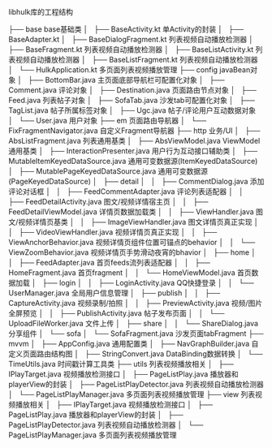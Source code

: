 libhulk库的工程结构

├── base                                        base基础类
│   ├── BaseActivity.kt                         单Activity的封装
│   ├── BaseAdapter.kt
│   ├── BaseDialogFragment.kt               列表视频自动播放检测器
│   ├── BaseFragment.kt               列表视频自动播放检测器
│   ├── BaseListActivity.kt               列表视频自动播放检测器
│   ├── BaseListFragment.kt               列表视频自动播放检测器
│   └── HulkApplication.kt                多页面列表视频播放管理
├── config                                       javaBean对象
│   ├── BottomBar.java                          主页面底部导航栏可配置化对象
│   ├── Comment.java                            评论对象
│   ├── Destination.java                        页面路由节点对象
│   ├── Feed.java                               列表帖子对象
│   ├── SofaTab.java                            沙发tab可配置化对象
│   ├── TagList.java                            帖子所属标签对象
│   ├── Ugc.java                                帖子/评论用户互动数据对象
│   └── User.java                               用户对象
├── em                                   页面路由导航器
│   └── FixFragmentNavigator.java               自定义Fragment导航器
├── http                                          业务/UI
│   ├── AbsListFragment.java                    列表通用基类
│   ├── AbsViewModel.java                       ViewModel通用基类
│   ├── InteractionPresenter.java               用户行为互动接口辅助类
│   ├── MutableItemKeyedDataSource.java         通用可变数据源(ItemKeyedDataSource)
│   ├── MutablePageKeyedDataSource.java         通用可变数据源(PageKeyedDataSource)
│   ├── detail
│   │   ├── CommentDialog.java                  添加评论对话框
│   │   ├── FeedCommentAdapter.java             评论列表适配器
│   │   ├── FeedDetailActivity.java             图文/视频详情宿主页
│   │   ├── FeedDetailViewModel.java            详情页数据加载类
│   │   ├── ViewHandler.java                    图文/视频详情页基类
│   │   ├── ImageViewHandler.java               图文详情页真正实现
│   │   ├── VideoViewHandler.java               视频详情页真正实现
│   │   ├── ViewAnchorBehavior.java             视频详情页组件位置可锚点的behavior
│   │   └── ViewZoomBehavior.java               视频详情页手势滑动夜宵的bhavior
│   ├── home
│   │   ├── FeedAdapter.java                    首页feeds流列表适配器
│   │   ├── HomeFragment.java                   首页fragment
│   │   └── HomeViewModel.java                  首页数据加载
│   ├── login
│   │   ├── LoginActivity.java                  QQ快捷登录
│   │   └── UserManager.java                    全局用户信息管理
│   ├── publish
│   │   ├── CaptureActivity.java                视频录制/拍照
│   │   ├── PreviewActivity.java                视频/图片全屏预览
│   │   ├── PublishActivity.java                帖子发布页面
│   │   └── UploadFileWorker.java               文件上传
│   ├── share
│   │   └── ShareDialog.java                    分享组件
│   └── sofa
│       └── SofaFragment.java                   沙发页面tabFragment
├── mvvm
│   ├── AppConfig.java                          通用配置类
│   ├── NavGraphBuilder.java                    自定义页面路由结构图
│   ├── StringConvert.java                      DataBinding数据转换
│   └── TimeUtils.java                          时间戳计算工具类
├── utils                                   列表视频播放相关
│   ├── IPlayTarget.java                        视频播放检测接口
│   ├── PageListPlay.java                       播放器和playerView的封装
│   ├── PageListPlayDetector.java               列表视频自动播放检测器
│   └── PageListPlayManager.java                多页面列表视频播放管理
├── view                                   列表视频播放相关
│   ├── IPlayTarget.java                        视频播放检测接口
│   ├── PageListPlay.java                       播放器和playerView的封装
│   ├── PageListPlayDetector.java               列表视频自动播放检测器
│   └── PageListPlayManager.java                多页面列表视频播放管理